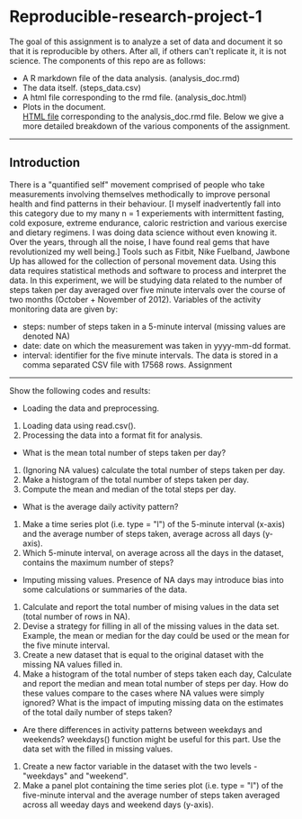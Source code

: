 Reproducible-research-project-1
===============================
  
  The goal of this assignment is to analyze a set of data and document it so that it is reproducible by others. After all, if others can't replicate it, it is not science. The components of this repo are as follows:  
* A R markdown file of the data analysis. (analysis_doc.rmd)  
* The data itself. (steps_data.csv)  
* A html file corresponding to the rmd file.  (analysis_doc.html)  
* Plots in the document.  
[HTML file](http://htmlpreview.github.io/?https://github.com/FyzHsn/Reproducible-research-project-1/blob/master/analysis_doc.html) corresponding to the analysis_doc.rmd file.
Below we give a more detailed breakdown of the various components of the assignment.
___________
Introduction
------------
There is a "quantified self" movement comprised of people who take measurements involving themselves methodically to improve personal health and find patterns in their behaviour. [I myself inadvertently fall into this category due to my many n = 1 experiements with intermittent fasting, cold exposure, extreme endurance, caloric restriction and various exercise and dietary regimens. I was doing data science without even knowing it. Over the years, through all the noise, I have found real gems that have revolutionized my well being.]
Tools such as Fitbit, Nike Fuelband, Jawbone Up has allowed for the collection of personal movement data. Using this data requires statistical methods and software to process and interpret the data. In this experiment, we will be studying data related to the number of steps taken per day averaged over five minute intervals over the course of two months (October + November of 2012). 
Variables of the activity monitoring data are given by:  
* steps: number of steps taken in a 5-minute interval (missing values are denoted NA)
* date: date on which the measurement was taken in yyyy-mm-dd format.
* interval: identifier for the five minute intervals. 
The data is stored in a comma separated CSV file with 17568 rows. 
Assignment
----------
Show the following codes and results:
* Loading the data and preprocessing.  
1. Loading data using read.csv().    
2. Processing the data into a format fit for analysis.  
* What is the mean total number of steps taken per day?  
1. (Ignoring NA values) calculate the total number of steps taken per day.  
2. Make a histogram of the total number of steps taken per day.  
3. Compute the mean and median of the total steps per day.  
* What is the average daily activity pattern?
1. Make a time series plot (i.e. type = "l") of the 5-minute interval (x-axis) and the average number of steps taken, average across all days (y-axis).  
2. Which 5-minute interval, on average across all the days in the dataset, contains the maximum number of steps?  
* Imputing missing values. Presence of NA days may introduce bias into some calculations or summaries of the data.  
1. Calculate and report the total number of mising values in the data set (total number of rows in NA).  
2. Devise a strategy for filling in all of the missing values in the data set. Example, the mean or median for the day could be used or the mean for the five minute interval.  
3. Create a new dataset that is equal to the original dataset with the missing NA values filled in.  
4. Make a histogram of the total number of steps taken each day, Calculate and report the median and mean total number of steps per day. How do these values compare to the cases where NA values were simply ignored? What is the impact of imputing missing data on the estimates of the total daily number of steps taken?  
* Are there differences in activity patterns between weekdays and weekends? weekdays() function might be useful for this part. Use the data set with the filled in missing values.  
1. Create a new factor variable in the dataset with the two levels - "weekdays" and "weekend".  
2. Make a panel plot containing the time series plot (i.e. type = "l") of the five-minute interval and the average number of steps taken averaged across all weeday days and weekend days (y-axis).
